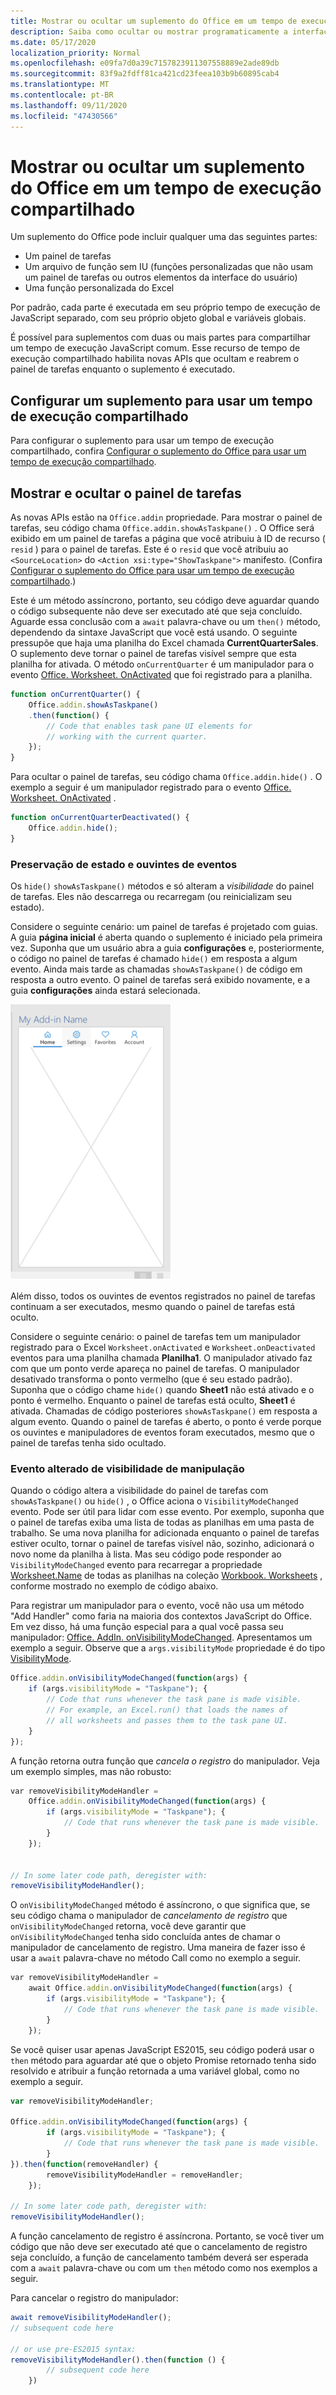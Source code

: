 ```yaml
---
title: Mostrar ou ocultar um suplemento do Office em um tempo de execução compartilhado
description: Saiba como ocultar ou mostrar programaticamente a interface do usuário de um suplemento enquanto ele é executado continuamente
ms.date: 05/17/2020
localization_priority: Normal
ms.openlocfilehash: e09fa7d0a39c7157823911307558889e2ade89db
ms.sourcegitcommit: 83f9a2fdff81ca421cd23feea103b9b60895cab4
ms.translationtype: MT
ms.contentlocale: pt-BR
ms.lasthandoff: 09/11/2020
ms.locfileid: "47430566"
---
```

# <a name="show-or-hide-an-office-add-in-in-a-shared-runtime"></a>Mostrar ou ocultar um suplemento do Office em um tempo de execução compartilhado

Um suplemento do Office pode incluir qualquer uma das seguintes partes:

- Um painel de tarefas
- Um arquivo de função sem IU (funções personalizadas que não usam um painel de tarefas ou outros elementos da interface do usuário)
- Uma função personalizada do Excel

Por padrão, cada parte é executada em seu próprio tempo de execução de JavaScript separado, com seu próprio objeto global e variáveis globais.

É possível para suplementos com duas ou mais partes para compartilhar um tempo de execução JavaScript comum. Esse recurso de tempo de execução compartilhado habilita novas APIs que ocultam e reabrem o painel de tarefas enquanto o suplemento é executado.

## <a name="configure-an-add-in-to-use-a-shared-runtime"></a>Configurar um suplemento para usar um tempo de execução compartilhado

Para configurar o suplemento para usar um tempo de execução compartilhado, confira [Configurar o suplemento do Office para usar um tempo de execução compartilhado](configure-your-add-in-to-use-a-shared-runtime.md).

## <a name="show-and-hide-the-task-pane"></a>Mostrar e ocultar o painel de tarefas

As novas APIs estão na `Office.addin` propriedade. Para mostrar o painel de tarefas, seu código chama `Office.addin.showAsTaskpane()` . O Office será exibido em um painel de tarefas a página que você atribuiu à ID de recurso ( `resid` ) para o painel de tarefas. Este é o `resid` que você atribuiu ao `<SourceLocation>` do `<Action xsi:type="ShowTaskpane">` manifesto. (Confira [Configurar o suplemento do Office para usar um tempo de execução compartilhado](configure-your-add-in-to-use-a-shared-runtime.md).)

Este é um método assíncrono, portanto, seu código deve aguardar quando o código subsequente não deve ser executado até que seja concluído. Aguarde essa conclusão com a `await` palavra-chave ou um `then()` método, dependendo da sintaxe JavaScript que você está usando. O seguinte pressupõe que haja uma planilha do Excel chamada **CurrentQuarterSales**. O suplemento deve tornar o painel de tarefas visível sempre que esta planilha for ativada. O método `onCurrentQuarter` é um manipulador para o evento [Office. Worksheet. OnActivated](/javascript/api/excel/excel.worksheet?view=excel-js-preview&preserve-view=true#onactivated) que foi registrado para a planilha.

```javascript
function onCurrentQuarter() {
    Office.addin.showAsTaskpane()
    .then(function() {
        // Code that enables task pane UI elements for
        // working with the current quarter.
    });
}
```

Para ocultar o painel de tarefas, seu código chama `Office.addin.hide()` . O exemplo a seguir é um manipulador registrado para o evento [Office. Worksheet. OnActivated](/javascript/api/excel/excel.worksheet?view=excel-js-preview&preserve-view=true#ondeactivated) .

```javascript
function onCurrentQuarterDeactivated() {
    Office.addin.hide();
}
```

### <a name="preservation-of-state-and-event-listeners"></a>Preservação de estado e ouvintes de eventos

Os `hide()` `showAsTaskpane()` métodos e só alteram a *visibilidade* do painel de tarefas. Eles não descarrega ou recarregam (ou reinicializam seu estado).

Considere o seguinte cenário: um painel de tarefas é projetado com guias. A guia **página inicial** é aberta quando o suplemento é iniciado pela primeira vez. Suponha que um usuário abra a guia **configurações** e, posteriormente, o código no painel de tarefas é chamado `hide()` em resposta a algum evento. Ainda mais tarde as chamadas `showAsTaskpane()` de código em resposta a outro evento. O painel de tarefas será exibido novamente, e a guia **configurações** ainda estará selecionada.

![Uma captura de tela do painel de tarefas que tem quatro guias rotuladas Home, configurações, favoritos e contas.](../images/TaskpaneWithTabs.png)

Além disso, todos os ouvintes de eventos registrados no painel de tarefas continuam a ser executados, mesmo quando o painel de tarefas está oculto.

Considere o seguinte cenário: o painel de tarefas tem um manipulador registrado para o Excel `Worksheet.onActivated` e `Worksheet.onDeactivated` eventos para uma planilha chamada **Planilha1**. O manipulador ativado faz com que um ponto verde apareça no painel de tarefas. O manipulador desativado transforma o ponto vermelho (que é seu estado padrão). Suponha que o código chame `hide()` quando **Sheet1** não está ativado e o ponto é vermelho. Enquanto o painel de tarefas está oculto, **Sheet1** é ativada. Chamadas de código posteriores `showAsTaskpane()` em resposta a algum evento. Quando o painel de tarefas é aberto, o ponto é verde porque os ouvintes e manipuladores de eventos foram executados, mesmo que o painel de tarefas tenha sido ocultado.

### <a name="handle-visibility-changed-event"></a>Evento alterado de visibilidade de manipulação

Quando o código altera a visibilidade do painel de tarefas com `showAsTaskpane()` ou `hide()` , o Office aciona o `VisibilityModeChanged` evento. Pode ser útil para lidar com esse evento. Por exemplo, suponha que o painel de tarefas exiba uma lista de todas as planilhas em uma pasta de trabalho. Se uma nova planilha for adicionada enquanto o painel de tarefas estiver oculto, tornar o painel de tarefas visível não, sozinho, adicionará o novo nome da planilha à lista. Mas seu código pode responder ao `VisibilityModeChanged` evento para recarregar a propriedade [Worksheet.Name](/javascript/api/excel/excel.worksheet#name) de todas as planilhas na coleção [Workbook. Worksheets](/javascript/api/excel/excel.workbook#worksheets) , conforme mostrado no exemplo de código abaixo.

Para registrar um manipulador para o evento, você não usa um método "Add Handler" como faria na maioria dos contextos JavaScript do Office. Em vez disso, há uma função especial para a qual você passa seu manipulador: [Office. AddIn. onVisibilityModeChanged](/javascript/api/office/office.addin#onvisibilitymodechanged-listener-). Apresentamos um exemplo a seguir. Observe que a `args.visibilityMode` propriedade é do tipo [VisibilityMode](/javascript/api/office/office.visibilitymode).

```javascript
Office.addin.onVisibilityModeChanged(function(args) {
    if (args.visibilityMode = "Taskpane"); {
        // Code that runs whenever the task pane is made visible.
        // For example, an Excel.run() that loads the names of
        // all worksheets and passes them to the task pane UI.
    }
});
```

A função retorna outra função que *cancela o registro* do manipulador. Veja um exemplo simples, mas não robusto:

```javascript
var removeVisibilityModeHandler =
    Office.addin.onVisibilityModeChanged(function(args) {
        if (args.visibilityMode = "Taskpane"); {
            // Code that runs whenever the task pane is made visible.
        }
    });


// In some later code path, deregister with:
removeVisibilityModeHandler();
```

O `onVisibilityModeChanged` método é assíncrono, o que significa que, se seu código chama o manipulador de *cancelamento de registro* que `onVisibilityModeChanged` retorna, você deve garantir que `onVisibilityModeChanged` tenha sido concluída antes de chamar o manipulador de cancelamento de registro. Uma maneira de fazer isso é usar a `await` palavra-chave no método Call como no exemplo a seguir.

```javascript
var removeVisibilityModeHandler =
    await Office.addin.onVisibilityModeChanged(function(args) {
        if (args.visibilityMode = "Taskpane"); {
            // Code that runs whenever the task pane is made visible.
        }
    });
```

Se você quiser usar apenas JavaScript ES2015, seu código poderá usar o `then` método para aguardar até que o objeto Promise retornado tenha sido resolvido e atribuir a função retornada a uma variável global, como no exemplo a seguir.

```javascript
var removeVisibilityModeHandler;

Office.addin.onVisibilityModeChanged(function(args) {
        if (args.visibilityMode = "Taskpane"); {
            // Code that runs whenever the task pane is made visible.
        }
}).then(function(removeHandler) {
        removeVisibilityModeHandler = removeHandler;
    });

// In some later code path, deregister with:
removeVisibilityModeHandler();
```

A função cancelamento de registro é assíncrona. Portanto, se você tiver um código que não deve ser executado até que o cancelamento de registro seja concluído, a função de cancelamento também deverá ser esperada com a `await` palavra-chave ou com um `then` método como nos exemplos a seguir.

Para cancelar o registro do manipulador:

```javascript
await removeVisibilityModeHandler();
// subsequent code here

// or use pre-ES2015 syntax:
removeVisibilityModeHandler().then(function () {
        // subsequent code here
    })
```
